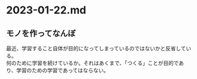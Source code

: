 # 2023-01-22.md

## モノを作ってなんぼ

最近、学習すること自体が目的になってしまっているのではないかと反省している。    
何のために学習を続けているか。それはあくまで、「つくる」ことが目的であり、学習のための学習であってはならない。　
